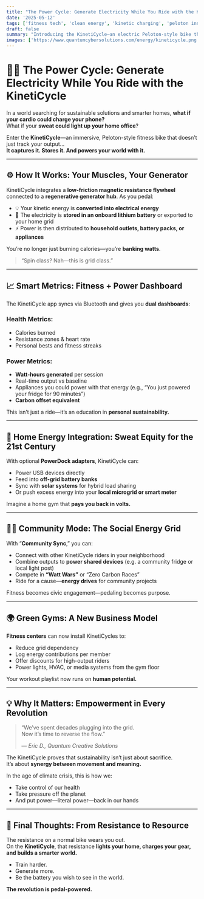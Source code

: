 ```yaml
---
title: "The Power Cycle: Generate Electricity While You Ride with the KinetiCycle"  
date: '2025-05-12'  
tags: ['fitness tech', 'clean energy', 'kinetic charging', 'peloton innovation', 'energy harvesting', 'sustainable gyms', 'home power generation', 'green lifestyle', 'smart bikes']  
draft: false  
summary: "Introducing the KinetiCycle—an electric Peloton-style bike that transforms your workout into a power source. Burn calories, charge batteries, and turn kinetic energy into clean electricity, one spin session at a time."  
images: ['https://www.quantumcybersolutions.com/energy/kineticycle.png']  
---
```


# 🚴‍♂️ The Power Cycle: Generate Electricity While You Ride with the KinetiCycle

In a world searching for sustainable solutions and smarter homes, **what if your cardio could charge your phone?**  
What if your **sweat could light up your home office**?

Enter the **KinetiCycle**—an immersive, Peloton-style fitness bike that doesn’t just track your output…  
**It captures it. Stores it. And powers your world with it.**

---

## ⚙️ How It Works: Your Muscles, Your Generator

KinetiCycle integrates a **low-friction magnetic resistance flywheel** connected to a **regenerative generator hub**. As you pedal:

- 💡 Your kinetic energy is **converted into electrical energy**  
- 🔋 The electricity is **stored in an onboard lithium battery** or exported to your home grid  
- ⚡ Power is then distributed to **household outlets, battery packs, or appliances**  

You’re no longer just burning calories—you’re **banking watts**.

> “Spin class? Nah—this is grid class.”

---

## 📈 Smart Metrics: Fitness + Power Dashboard

The KinetiCycle app syncs via Bluetooth and gives you **dual dashboards**:

### Health Metrics:
- Calories burned  
- Resistance zones & heart rate  
- Personal bests and fitness streaks  

### Power Metrics:
- **Watt-hours generated** per session  
- Real-time output vs baseline  
- Appliances you could power with that energy (e.g., “You just powered your fridge for 90 minutes”)  
- **Carbon offset equivalent**

This isn’t just a ride—it’s an education in **personal sustainability.**

---

## 🏡 Home Energy Integration: Sweat Equity for the 21st Century

With optional **PowerDock adapters**, KinetiCycle can:

- Power USB devices directly  
- Feed into **off-grid battery banks**  
- Sync with **solar systems** for hybrid load sharing  
- Or push excess energy into your **local microgrid or smart meter**

Imagine a home gym that **pays you back in volts.**

---

## 🧘‍♀️ Community Mode: The Social Energy Grid

With “**Community Sync**,” you can:

- Connect with other KinetiCycle riders in your neighborhood  
- Combine outputs to **power shared devices** (e.g. a community fridge or local light post)  
- Compete in **“Watt Wars”** or “Zero Carbon Races”  
- Ride for a cause—**energy drives** for community projects

Fitness becomes civic engagement—pedaling becomes purpose.

---

## 🌍 Green Gyms: A New Business Model

**Fitness centers** can now install KinetiCycles to:

- Reduce grid dependency  
- Log energy contributions per member  
- Offer discounts for high-output riders  
- Power lights, HVAC, or media systems from the gym floor  

Your workout playlist now runs on **human potential.**

---

## 💡 Why It Matters: Empowerment in Every Revolution

> “We’ve spent decades plugging into the grid.  
> Now it’s time to reverse the flow.”  
>  
> — *Eric D., Quantum Creative Solutions*

The KinetiCycle proves that sustainability isn’t just about sacrifice.  
It’s about **synergy between movement and meaning.**

In the age of climate crisis, this is how we:

- Take control of our health  
- Take pressure off the planet  
- And put power—literal power—back in our hands

---

## 🚀 Final Thoughts: From Resistance to Resource

The resistance on a normal bike wears you out.  
On the **KinetiCycle**, that resistance **lights your home, charges your gear, and builds a smarter world.**

- Train harder.  
- Generate more.  
- Be the battery you wish to see in the world.

**The revolution is pedal-powered.**

